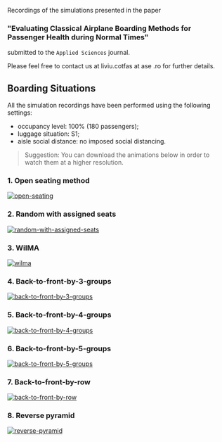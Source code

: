 Recordings of the simulations presented in the paper
### **"Evaluating Classical Airplane Boarding Methods for Passenger Health during Normal Times"** 
submitted to the `Applied Sciences` journal. 

Please feel free to contact us at liviu.cotfas at ase .ro for further details. 

## Boarding Situations

All the simulation recordings have been performed using the following settings:
- occupancy level: 100% (180 passengers);
- luggage situation: S1;
- aisle social distance: no imposed social distancing.

> Suggestion: You can download the animations below in order to watch them at a higher resolution.

### 1. Open seating method
[![open-seating](recordings/open-seating.gif)](recordings/open-seating.gif)
### 2. Random with assigned seats
[![random-with-assigned-seats](recordings/random-with-assigned-seats.gif)](recordings/random-with-assigned-seats.gif)
### 3. WilMA
[![wilma](recordings/wilma.gif)](recordings/wilma.gif)
### 4. Back-to-front-by-3-groups
[![back-to-front-by-3-groups](recordings/back-to-front-by-3-groups.gif)](recordings/back-to-front-by-3-groups.gif)
### 5. Back-to-front-by-4-groups
[![back-to-front-by-4-groups](recordings/back-to-front-by-4-groups.gif)](recordings/back-to-front-by-4-groups.gif)
### 6. Back-to-front-by-5-groups
[![back-to-front-by-5-groups](recordings/back-to-front-by-5-groups.gif)](recordings/back-to-front-by-5-groups.gif)
### 7. Back-to-front-by-row
[![back-to-front-by-row](recordings/back-to-front-by-row.gif)](recordings/back-to-front-by-row.gif)
### 8. Reverse pyramid
[![reverse-pyramid](recordings/reverse-pyramid.gif)](recordings/reverse-pyramid.gif)